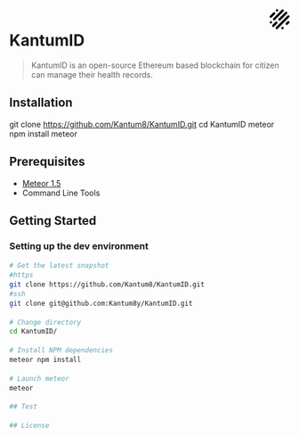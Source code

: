 <img src="public/android-chrome-36x36.png" align="right" />

# KantumID
> KantumID is an open-source Ethereum based blockchain for citizen can manage their health records.


## Installation

git clone https://github.com/Kantum8/KantumID.git
cd KantumID
meteor npm install
meteor

## Prerequisites
  * [Meteor 1.5](https://meteor.com)
  * Command Line Tools

## Getting Started

### Setting up the dev environment

```bash
# Get the latest snapshot
#https
git clone https://github.com/Kantum8/KantumID.git
#ssh
git clone git@github.com:Kantum8y/KantumID.git

# Change directory
cd KantumID/

# Install NPM dependencies
meteor npm install

# Launch meteor
meteor

## Test

## License
